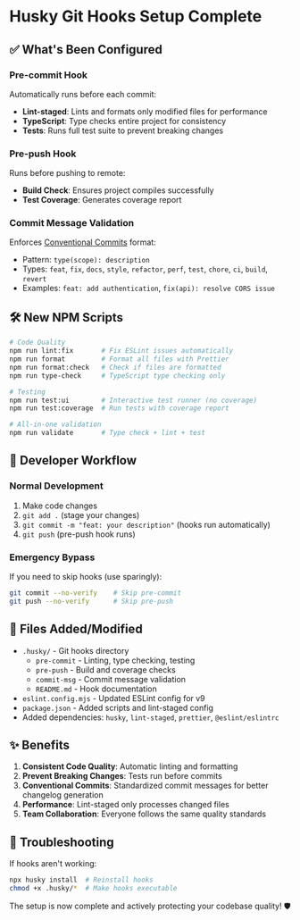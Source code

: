 # Husky Git Hooks Setup Complete

## ✅ What's Been Configured

### Pre-commit Hook

Automatically runs before each commit:

- **Lint-staged**: Lints and formats only modified files for performance
- **TypeScript**: Type checks entire project for consistency
- **Tests**: Runs full test suite to prevent breaking changes

### Pre-push Hook

Runs before pushing to remote:

- **Build Check**: Ensures project compiles successfully
- **Test Coverage**: Generates coverage report

### Commit Message Validation

Enforces [Conventional Commits](https://www.conventionalcommits.org/) format:

- Pattern: `type(scope): description`
- Types: `feat`, `fix`, `docs`, `style`, `refactor`, `perf`, `test`, `chore`, `ci`, `build`, `revert`
- Examples: `feat: add authentication`, `fix(api): resolve CORS issue`

## 🛠️ New NPM Scripts

```bash
# Code Quality
npm run lint:fix       # Fix ESLint issues automatically
npm run format         # Format all files with Prettier
npm run format:check   # Check if files are formatted
npm run type-check     # TypeScript type checking only

# Testing
npm run test:ui        # Interactive test runner (no coverage)
npm run test:coverage  # Run tests with coverage report

# All-in-one validation
npm run validate       # Type check + lint + test
```

## 🚀 Developer Workflow

### Normal Development

1. Make code changes
2. `git add .` (stage your changes)
3. `git commit -m "feat: your description"` (hooks run automatically)
4. `git push` (pre-push hook runs)

### Emergency Bypass

If you need to skip hooks (use sparingly):

```bash
git commit --no-verify    # Skip pre-commit
git push --no-verify      # Skip pre-push
```

## 📁 Files Added/Modified

- `.husky/` - Git hooks directory
    - `pre-commit` - Linting, type checking, testing
    - `pre-push` - Build and coverage checks
    - `commit-msg` - Commit message validation
    - `README.md` - Hook documentation
- `eslint.config.mjs` - Updated ESLint config for v9
- `package.json` - Added scripts and lint-staged config
- Added dependencies: `husky`, `lint-staged`, `prettier`, `@eslint/eslintrc`

## ✨ Benefits

1. **Consistent Code Quality**: Automatic linting and formatting
2. **Prevent Breaking Changes**: Tests run before commits
3. **Conventional Commits**: Standardized commit messages for better changelog generation
4. **Performance**: Lint-staged only processes changed files
5. **Team Collaboration**: Everyone follows the same quality standards

## 🔧 Troubleshooting

If hooks aren't working:

```bash
npx husky install  # Reinstall hooks
chmod +x .husky/*  # Make hooks executable
```

The setup is now complete and actively protecting your codebase quality! 🛡️
